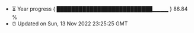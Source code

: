 - ⏳ Year progress { ██████████████████████████▁▁▁▁ } 86.84 %
- ⏰ Updated on Sun, 13 Nov 2022 23:25:25 GMT

